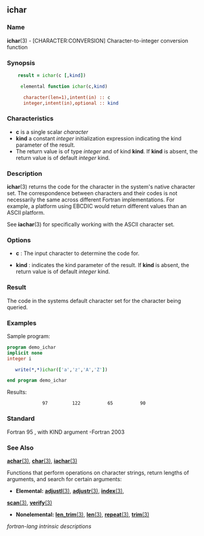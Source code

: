 ## ichar

### **Name**

**ichar**(3) - \[CHARACTER:CONVERSION\] Character-to-integer conversion function

### **Synopsis**
```fortran
    result = ichar(c [,kind])
```
```fortran
     elemental function ichar(c,kind)

      character(len=1),intent(in) :: c
      integer,intent(in),optional :: kind
```
### **Characteristics**

- **c** is a single scalar _character_
- **kind** a constant _integer_ initialization expression indicating
  the kind parameter of the result.
- The return value is of type _integer_ and of kind **kind**. If **kind**
  is absent, the return value is of default _integer_ kind.

### **Description**

 **ichar**(3) returns the code for the character in the system's native
 character set. The correspondence between characters and their codes is
 not necessarily the same across different Fortran implementations. For
 example, a platform using EBCDIC would return different values than an
 ASCII platform.

 See **iachar**(3) for specifically working with the ASCII character set.

### **Options**

- **c**
  : The input character to determine the code for.

- **kind**
  : indicates the kind parameter of the result.  If **kind** is absent,
  the return value is of default _integer_ kind.

### **Result**

The code in the systems default character set for the character being queried.

### **Examples**

Sample program:

```fortran
program demo_ichar
implicit none
integer i

   write(*,*)ichar(['a','z','A','Z'])

end program demo_ichar
```
Results:
```text
             97         122          65          90
```
### **Standard**

Fortran 95 , with KIND argument -Fortran 2003

### **See Also**

[**achar**(3)](#achar),
[**char**(3)](#char),
[**iachar**(3)](#iachar)

Functions that perform operations on character strings, return lengths
of arguments, and search for certain arguments:

- **Elemental:**
  [**adjustl**(3)](#adjustl),
  [**adjustr**(3)](#adjustr),
  [**index**(3)](#index),

[**scan**(3)](#scan),
[**verify**(3)](#verify)

- **Nonelemental:**
  [**len_trim**(3)](#len_trim),
  [**len**(3)](#len),
  [**repeat**(3)](#repeat),
  [**trim**(3)](#trim)

 _fortran-lang intrinsic descriptions_
